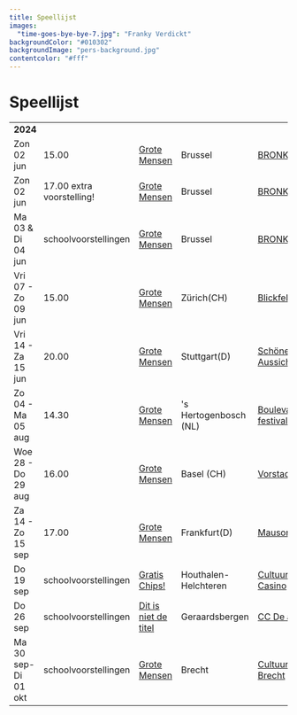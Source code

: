 ```yaml
---
title: Speellijst
images:
  "time-goes-bye-bye-7.jpg": "Franky Verdickt"
backgroundColor: "#010302"
backgroundImage: "pers-background.jpg"
contentcolor: "#fff"
---
```

# Speellijst

<div class="table-responsive">
<table class="playlist">  
<tr><td colspan="5"><strong>2024</strong></td></tr>
<tr><td>Zon 02 jun</td><td>15.00</td><td><a href="/nl/shows/grote-mensen">Grote Mensen</a></td><td>Brussel</td><td><a href="https://www.bronks.be/">BRONKS</a></td></tr>
<tr><td>Zon 02 jun</td><td>17.00 extra voorstelling!</td><td><a href="/nl/shows/grote-mensen">Grote Mensen</a></td><td>Brussel</td><td><a href="https://www.bronks.be/">BRONKS</a></td></tr>
<tr><td>Ma 03 & Di 04 jun</td><td>schoolvoorstellingen</td><td><a href="/nl/shows/grote-mensen">Grote Mensen</a></td><td>Brussel</td><td><a href="https://www.bronks.be/">BRONKS</a></td></tr>
<tr><td>Vri 07 - Zo 09 jun</td><td>15.00</td><td><a href="/nl/shows/grote-mensen">Grote Mensen</a></td><td>Zürich(CH)</td><td><a href="https://blickfelder.ch/en/programme/grote-mensen/">Blickfelder</a></td></tr>
<tr><td>Vri 14 - Za 15 jun</td><td>20.00</td><td><a href="/nl/shows/grote-mensen">Grote Mensen</a></td><td>Stuttgart(D)</td><td><a href="https://www.jes-stuttgart.de/en/schoene-aussicht-2024/">Schöne Aussicht</a></td></tr>
<tr><td>Zo 04 - Ma 05 aug</td><td>14.30</td><td><a href="/nl/shows/grote-mensen">Grote Mensen</a></td><td>'s Hertogenbosch (NL)</td><td><a href="https://www.festivalboulevard.nl/nl/programma/id-12892/grote-mensen-4/">Boulevard festival</a></td></tr>
<tr><td>Woe 28 - Do 29 aug</td><td>16.00</td><td><a href="/nl/shows/grote-mensen">Grote Mensen</a></td><td>Basel (CH)</td><td><a href="https://www.vorstadt-theater.ch/programm/alle-gastspiele/grosse-menschen/">Vorstadttheater</a></td></tr>
<tr><td>Za 14 - Zo 15 sep</td><td>17.00</td><td><a href="/nl/shows/grote-mensen">Grote Mensen</a></td><td>Frankfurt(D)</td><td><a href="https://www.mousonturm.de/events/2024/09/14">Mausonturm</a></td></tr>
<tr><td>Do 19 sep</td><td>schoolvoorstellingen</td><td><a href="/nl/shows/gratis-chips">Gratis Chips!</a></td><td>Houthalen-Helchteren</td><td><a href="https://casino.houthalen-helchteren.be/podium">Cultuurhuis Casino</a></td></tr>
<tr><td>Do 26 sep</td><td>schoolvoorstellingen</td><td><a href="/nl/shows/dit-is-niet-de-titel">Dit is niet de titel</a></td><td>Geraardsbergen</td><td><a href="https://www.ccdeabdij.be/cie-barbarie-bronks">CC De abdij</a></td></tr>
<tr><td>Ma 30 sep- Di 01 okt </td><td>schoolvoorstellingen</td><td><a href="/nl/shows/grote-mensen">Grote Mensen</a></td><td>Brecht</td><td><a href="https://www.brecht.be/vrije-tijd/cultuur/cultuuraanbod">Cultuurcentrum Brecht</a></td></tr>






</table>
</div>
